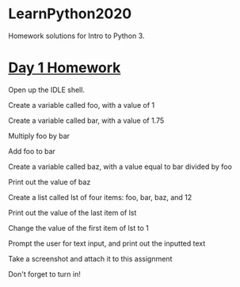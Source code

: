 # LearnPython2020
Homework solutions for Intro to Python 3.

# [Day 1 Homework](https://github.com/LearnPython-3/LearnPython2020/blob/main/day1_sol.png)
Open up the IDLE shell.

Create a variable called foo, with a value of 1

Create a variable called bar, with a value of 1.75

Multiply foo by bar

Add foo to bar

Create a variable called baz, with a value equal to bar divided by foo

Print out the value of baz

Create a list called lst of four items: foo, bar, baz, and 12

Print out the value of the last item of lst

Change the value of the first item of lst to 1

Prompt the user for text input, and print out the inputted text

Take a screenshot and attach it to this assignment

Don't forget to turn in!
